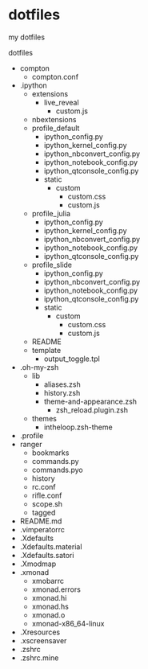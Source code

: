 # dotfiles
my dotfiles

dotfiles

* compton
    * compton.conf
* .ipython
    * extensions
        * live_reveal
            * custom.js
    * nbextensions
    * profile\_default
        * ipython_config.py
        * ipython_kernel_config.py
        * ipython_nbconvert_config.py
        * ipython_notebook_config.py
        * ipython_qtconsole_config.py
        * static
            * custom
                * custom.css
                * custom.js
    * profile\_julia
        * ipython_config.py
        * ipython_kernel_config.py
        * ipython_nbconvert_config.py
        * ipython_notebook_config.py
        * ipython_qtconsole_config.py
    * profile\_slide
        * ipython_config.py
        * ipython_nbconvert_config.py
        * ipython_notebook_config.py
        * ipython_qtconsole_config.py
        * static
            * custom
                * custom.css
                * custom.js
    * README
    * template
        * output_toggle.tpl
* .oh-my-zsh
    * lib
        * aliases.zsh
        * history.zsh
        * theme-and-appearance.zsh
            * zsh_reload.plugin.zsh
    * themes
        * intheloop.zsh-theme
* .profile
* ranger
    * bookmarks
    * commands.py
    * commands.pyo
    * history
    * rc.conf
    * rifle.conf
    * scope.sh
    * tagged
* README.md
* .vimperatorrc
* .Xdefaults
* .Xdefaults.material
* .Xdefaults.satori
* .Xmodmap
* .xmonad
    * xmobarrc
    * xmonad.errors
    * xmonad.hi
    * xmonad.hs
    * xmonad.o
    * xmonad-x86\_64-linux
* .Xresources
* .xscreensaver
* .zshrc
* .zshrc.mine
